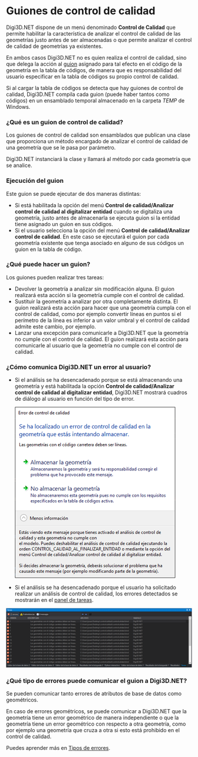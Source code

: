 # Guiones de control de calidad

Digi3D.NET dispone de un menú denominado **Control de Calidad** que permite habilitar la característica de analizar el control de calidad de las geometrías justo antes de ser almacenadas o que permite analizar el control de calidad de geometrías ya existentes.

En ambos casos Digi3D.NET no es quien realiza el control de calidad, sino que delega la acción al [guion](../../../referencia/editor-de-tablas-de-codigos/pestanas/codigos/propiedades-del-codigo.md#guion) asignado para tal efecto en el código de la geometría en la tabla de códigos, de manera que es responsabilidad del usuario especificar en la tabla de códigos su propio control de calidad.

Si al cargar la tabla de códigos se detecta que hay guiones de control de calidad, Digi3D.NET compila cada guion \(puede haber tantos como códigos\) en un ensamblado temporal almacenado en la carpeta _TEMP_ de Windows.

### ¿Qué es un guion de control de calidad?

Los guiones de control de calidad son ensamblados que publican una clase que proporciona un método encargado de analizar el control de calidad de una geometría que se le pasa por parámetro. 

Digi3D.NET instanciará la clase y llamará al método por cada geometría que se analice.

### Ejecución del guion

Este guion se puede ejecutar de dos maneras distintas:

* Si está habilitada la opción del menú **Control de calidad/Analizar control de calidad al digitalizar entidad** cuando se digitaliza una geometría, justo antes de almacenarla se ejecuta guion si la entidad tiene asignado un guion en sus códigos.
* Si el usuario selecciona la opción del menú **Control de calidad/Analizar control de calidad**. En este caso se ejecutará el guion por cada geometría existente que tenga asociado en alguno de sus códigos un guion en la tabla de código.

### ¿Qué puede hacer un guion?

Los guiones pueden realizar tres tareas:

* Devolver la geometría a analizar sin modificación alguna. El guion realizará esta acción si la geometría cumple con el control de calidad.
* Sustituir la geometría a analizar por otra completamente distinta. El guion realizará esta acción para hacer que una geometría cumpla con el control de calidad, como por ejemplo convertir líneas en puntos si el perímetro de la línea es inferior a un valor umbral y el control de calidad admite este cambio, por ejemplo.
* Lanzar una excepción para comunicarle a Digi3D.NET que la geometría no cumple con el control de calidad. El guion realizará esta acción para comunicarle al usuario que la geometría no cumple con el control de calidad.

### ¿Cómo comunica Digi3D.NET un error al usuario?

* Si el análisis se ha desencadenado porque se está almacenando una geometría y está habilitada la opción **Control de calidad/Analizar control de calidad al digitalizar entidad**, Digi3D.NET mostrará cuadros de diálogo al usuario en función del tipo de error.  


  ![Error mostrado al digitalizar una geometr&#xED;a](../../../../.gitbook/assets/errorgeometryexception.png)

* Si el análisis se ha desencadenado porque el usuario ha solicitado realizar un análisis de control de calidad, los errores detectados se mostrarán en el [panel de tareas](../../../referencia/digi3d.net/paneles/tareas.md).

![](../../../../.gitbook/assets/paneltareasmostrandogeometryexception.png)

### ¿Qué tipo de errores puede comunicar el guion a Digi3D.NET?

Se pueden comunicar tanto errores de atributos de base de datos como geométricos.

En caso de errores geométricos, se puede comunicar a Digi3D.NET que la geometría tiene un error geométrico de manera independiente o que la geometría tiene un error geométrico con respecto a otra geometría, como por ejemplo una geometría que cruza a otra si esto está prohibido en el control de calidad.

Puedes aprender más en [Tipos de errores](creacion-de-un-guion-de-control-de-calidad/tipos-de-errores/).



